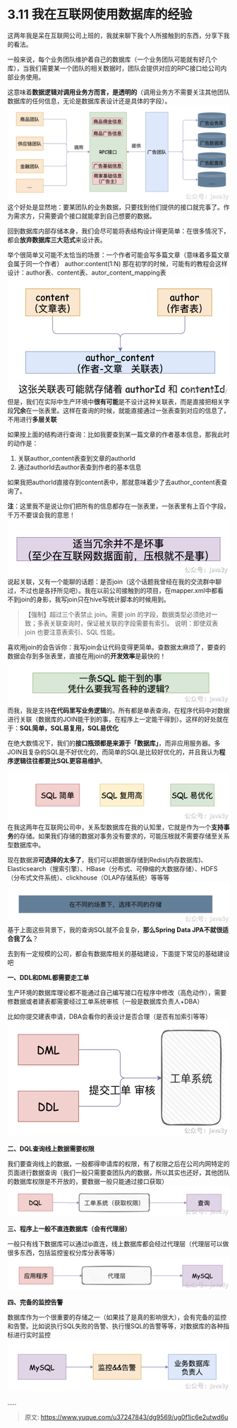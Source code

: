 # 3.11 我在互联网使用数据库的经验

这两年我是呆在互联网公司上班的，我就来聊下我个人所接触到的东西，分享下我的看法。

一般来说，每个业务团队维护着自己的数据库（一个业务团队可能就有好几个库），当我们需要某一个团队的相关数据时，团队会提供对应的RPC接口给公司内部业务使用。

这意味着**数据逻辑对调用业务方而言，是透明的**（调用业务方不需要关注其他团队数据库的任何信息，无论是数据库表设计还是具体的字段）。
![image.png](./img/3JFN9wqWexnDUdDK/1649119166375-23441dba-e5fc-4245-945f-60a230549f64-494169.png)
这个好处是显然地：要某团队的业务数据，只要找到他们提供的接口就完事了。作为需求方，只需要调个接口就能拿到自己想要的数据。

回到数据库内部存储本身，我们会尽可能将表结构设计得更简单：在很多情况下，都会**放弃数据库三大范式**来设计表。

举个很简单又可能不太恰当的场景：一个作者可能会写多篇文章（意味着多篇文章会属于同一个作者） author:content(1:N)
那在初学的时候，可能有的教程会这样设计：author表、content表、autor_content_mapping表
![image.png](./img/3JFN9wqWexnDUdDK/1649119166168-a2effbeb-c7e1-4223-80d8-c74b9fc8e131-804464.png)
但是，我们在实际中生产环境中**很有可能**是不设计这种关联表，而是直接把相关字段**冗余**在一张表里。这样在查询的时候，就能直接通过一张表查到对应的信息了，不用进行**多层关联**

如果按上面的结构进行查询：比如我要查到某一篇文章的作者基本信息，那我此时的动作是：

1. 关联author_content表查到文章的authorId
2. 通过authorId去author表查到作者的基本信息

如果我把authorId直接存到content表中，那就意味着少了去author_content表查询了。

**注**：这里我不是说让你们把所有的信息都存在一张表里，一张表里有上百个字段，千万不要误会我的意思！
![image.png](./img/3JFN9wqWexnDUdDK/1649119166108-502cd814-f0e9-4681-802c-c82b186ea1f9-986894.png)
说起关联，又有一个能聊的话题：是否join（这个话题我曾经在我的交流群中聊过，不过也是各抒所见吧）。我在以前公司接触到的项目，在mapper.xml中都看不到join的身影，我写join只在hive写统计脚本的时候用到。

> 【强制】超过三个表禁止 join。需要 join 的字段，数据类型必须绝对一致；多表关联查询时，保证被关联的字段需要有索引。
> 说明：即使双表 join 也要注意表索引、SQL 性能。


喜欢用join的会告诉你：我写join会让代码变得更简单。查数据太麻烦了，要查的数据会存到多张表里，直接在用join的**开发效率**是最快的！
![image.png](./img/3JFN9wqWexnDUdDK/1649119166038-24cc1a45-fd29-4e79-b3d4-19ba1eaaf4c2-067763.png)
而我，我是支持**在代码里写业务逻辑**的。所有都是单表查询，在程序代码中对数据进行关联（数据库的JOIN能干到的事，在程序上一定能干得到）。这样的好处就在于：**SQL简单，SQL易复用，SQL易优化**

在绝大数情况下，我们的**接口瓶颈都是来源于「数据库」**，而非应用服务器。多JOIN且复杂的SQL是不好优化的，而简单的SQL是比较好优化的，并且我认为**程序逻辑往往都要比SQL更容易维护**。

![image.png](./img/3JFN9wqWexnDUdDK/1649119166115-e8ce8db2-9261-4f98-8302-d741f9d352ab-513200.png)
在我这两年在互联网公司中，关系型数据库在我的认知里，它就是作为一个**支持事务**的存储。如果我们存储的数据对事务没有要求的，可能压根就不需要存储至关系型数据库中。

现在数据源**可选择的太多了**，我们可以把数据存储到Redis(内存数据库)、Elasticsearch（搜索引擎）、HBase（分布式、可伸缩的大数据存储）、HDFS（分布式文件系统）、clickhouse（OLAP存储系统）等等等
![image.png](./img/3JFN9wqWexnDUdDK/1649119166793-47f44db3-2590-41fd-8b4f-9a29b4afa6c2-706394.png)
基于上面这些背景下，我的查询SQL就不会复杂，**那么Spring Data JPA不就很适合我了么**？

去到有一定规模的公司，都会有数据库相关的基础建设，下面提下常见的基础建设吧

**一、DDL和DML都需要走工单**

生产环境的数据库理论都不能通过自己编写接口在程序中修改（高危动作），需要修数据或者建表都需要经过工单系统审核（一般是数据库负责人+DBA）

比如你提交建表申请，DBA会看你的表设计是否合理（是否有加索引等等）
![image.png](./img/3JFN9wqWexnDUdDK/1649139675299-7965703a-fe64-407a-ab6a-41720a1f99e9-525215.png)

**二、DQL查询线上数据需要权限**

我们要查询线上的数据，一般都得申请库的权限，有了权限之后在公司内网特定的页面进行数据查询（我们一般只需要查团队内的数据，所以其实也还好，其他团队的数据库权限是不开放的，要数据一般只能通过接口获取）
![image.png](./img/3JFN9wqWexnDUdDK/1649139675289-931e649c-3e9a-408e-b27b-fd20f41e06e2-564305.png)

**三、程序上一般不直连数据库（会有代理层）**

一般只有线下数据库可以通过ip直连，线上数据库都会经过代理层（代理层可以做很多东西，包括监控鉴权分库分表等等）
![image.png](./img/3JFN9wqWexnDUdDK/1649139675293-47e04a78-dcd6-47be-b4cb-ad497ddb9b02-874102.png)

**四、完备的监控告警**

数据库作为一个很重要的存储之一（如果挂了是真的影响很大），会有完备的监控和告警。比如说执行SQL失败的告警、执行慢SQL的告警等等，对数据库的各种指标进行实时监控
![image.png](./img/3JFN9wqWexnDUdDK/1649139675307-5faa5c11-8ce8-4936-81d4-8363d7430839-330104.png)

.....


> 原文: <https://www.yuque.com/u37247843/dg9569/ug0f1ic6e2utwd6u>
